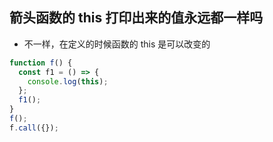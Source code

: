 ## 箭头函数的 this 打印出来的值永远都一样吗

- 不一样，在定义的时候函数的 this 是可以改变的

```js
function f() {
  const f1 = () => {
    console.log(this);
  };
  f1();
}
f();
f.call({});
```
